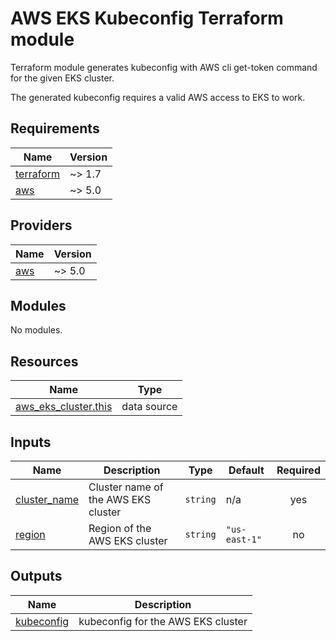 # AWS EKS Kubeconfig Terraform module

Terraform module generates kubeconfig with AWS cli get-token command for the given EKS cluster.

The generated kubeconfig requires a valid AWS access to EKS to work.
<!-- BEGIN_TF_DOCS -->
## Requirements

| Name | Version |
|------|---------|
| <a name="requirement_terraform"></a> [terraform](#requirement\_terraform) | ~> 1.7 |
| <a name="requirement_aws"></a> [aws](#requirement\_aws) | ~> 5.0 |

## Providers

| Name | Version |
|------|---------|
| <a name="provider_aws"></a> [aws](#provider\_aws) | ~> 5.0 |

## Modules

No modules.

## Resources

| Name | Type |
|------|------|
| [aws_eks_cluster.this](https://registry.terraform.io/providers/hashicorp/aws/latest/docs/data-sources/eks_cluster) | data source |

## Inputs

| Name | Description | Type | Default | Required |
|------|-------------|------|---------|:--------:|
| <a name="input_cluster_name"></a> [cluster\_name](#input\_cluster\_name) | Cluster name of the AWS EKS cluster | `string` | n/a | yes |
| <a name="input_region"></a> [region](#input\_region) | Region of the AWS EKS cluster | `string` | `"us-east-1"` | no |

## Outputs

| Name | Description |
|------|-------------|
| <a name="output_kubeconfig"></a> [kubeconfig](#output\_kubeconfig) | kubeconfig for the AWS EKS cluster |
<!-- END_TF_DOCS -->